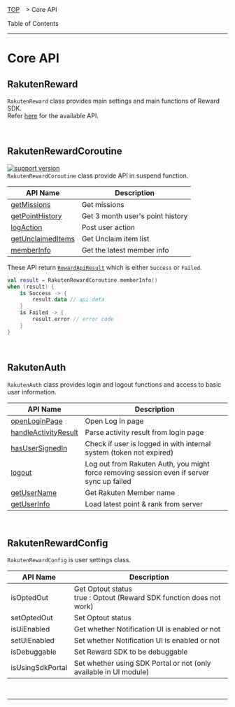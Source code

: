 [TOP](../../README.md#top)　> Core API  

Table of Contents  

---  

# Core API  
## RakutenReward  
`RakutenReward` class provides main settings and main functions of Reward SDK.  
Refer [here](./RakutenReward.md) for the available API.  

<br>  

## RakutenRewardCoroutine  
[![support version](http://img.shields.io/badge/core-3.3.3+-green.svg?style=flat)](https://github.com/rakuten-ads/Rakuten-Reward-Native-Android/releases/tag/rel_20220826_v3_3_0)  
`RakutenRewardCoroutine` class provide API in suspend function.  

| API Name            | Description                      |
|---------------------|----------------------------------|
| [getMissions](./RakutenReward.md#mission-list)        | Get missions                     |
| [getPointHistory](./RakutenReward.md#point-history)   | Get 3 month user's point history |
| [logAction](./RakutenReward.md#post-mission-action)          | Post user action                 |
| [getUnclaimedItems](./RakutenReward.md#unclaimed-items) | Get Unclaim item list            |
| [memberInfo](./RakutenReward.md#member-informations) | Get the latest member info            |  

These API return [`RewardApiResult`](../apiData/README.md#rewardapiresult) which is either `Success` or `Failed`.  

```kotlin
val result = RakutenRewardCoroutine.memberInfo()
when (result) {
    is Success -> {
        result.data // api data
    }
    is Failed -> {
        result.error // error code
    }
}
```  

<br>  

## RakutenAuth  
`RakutenAuth` class provides login and logout functions and access to basic user information.  

| API Name                 | Description                                                                               | 
|--------------------------|-------------------------------------------------------------------------------------------|
| [openLoginPage](../basic/LOGIN.md#1-show-login-page)            | Open Log In page                                                                          |
| [handleActivityResult](../basic/LOGIN.md#2-get-result-from-onactivityresult) | Parse activity result from login page | 
| [hasUserSignedIn](../basic/UserInfo.md#check-if-user-is-signed-in)          | Check if user is logged in with internal system (token not expired)                       |
| [logout](../basic/README.md#log-out)                   | Log out from Rakuten Auth, you might force removing session even if server sync up failed | 
| [getUserName](../basic/UserInfo.md#get-users-full-name)              | Get Rakuten Member name                                                                   |
| [getUserInfo](../basic/UserInfo.md#get-users-current-point-and-rank)              | Load latest point & rank from server                                                      |  

<br>  

## RakutenRewardConfig
`RakutenRewardConfig` is user settings class.  

| API Name         | Description                                                             | 
|------------------|-------------------------------------------------------------------------|
| isOptedOut       | Get Optout status <br>true : Optout (Reward SDK function does not work) |
| setOptedOut      | Set Optout status                                                       | 
| isUiEnabled      | Get whether Notification UI is enabled or not                           | 
| setUiEnabled     | Set whether Notification UI is enabled or not                           |
| isDebuggable     | Set Reward SDK to be debuggable                                         | 
| isUsingSdkPortal | Set whether using SDK Portal or not (only available in UI module)       |  

<br>  

---  
